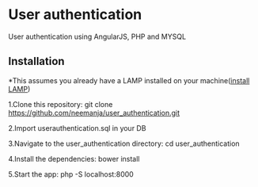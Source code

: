 ﻿# User authentication
User authentication using AngularJS, PHP and MYSQL

## Installation
*This assumes you already have a LAMP installed on your machine(<a href="https://www.howtoforge.com/tutorial/install-apache-with-php-and-mysql-on-ubuntu-16-04-lamp/">install LAMP</a>)


1.Clone this repository: git clone https://github.com/neemanja/user_authentication.git

2.Import userauthentication.sql in your DB

3.Navigate to the user_authentication directory: cd user_authentication

4.Install the dependencies: bower install

5.Start the app: php -S localhost:8000
